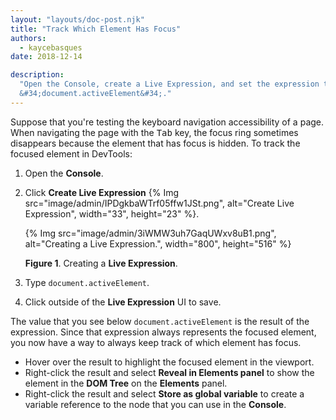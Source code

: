 ```yaml
---
layout: "layouts/doc-post.njk"
title: "Track Which Element Has Focus"
authors:
  - kaycebasques
date: 2018-12-14

description:
  "Open the Console, create a Live Expression, and set the expression to
  &#34;document.activeElement&#34;."
---
```


Suppose that you're testing the keyboard navigation accessibility of a page. When navigating the
page with the <kbd>Tab</kbd> key, the focus ring sometimes disappears because the element that has
focus is hidden. To track the focused element in DevTools:

1.  Open the **Console**.
2.  Click **Create Live Expression**
    {% Img src="image/admin/IPDgkbaWTrf05ffw1JSt.png", alt="Create Live Expression", width="33", height="23" %}.

    {% Img src="image/admin/3iWMW3uh7GaqUWxv8uB1.png", alt="Creating a Live Expression.", width="800", height="516" %}

    **Figure 1**. Creating a **Live Expression**.

3.  Type `document.activeElement`.
4.  Click outside of the **Live Expression** UI to save.

The value that you see below `document.activeElement` is the result of the expression. Since that
expression always represents the focused element, you now have a way to always keep track of which
element has focus.

- Hover over the result to highlight the focused element in the viewport.
- Right-click the result and select **Reveal in Elements panel** to show the element in the **DOM
  Tree** on the **Elements** panel.
- Right-click the result and select **Store as global variable** to create a variable reference to
  the node that you can use in the **Console**.
